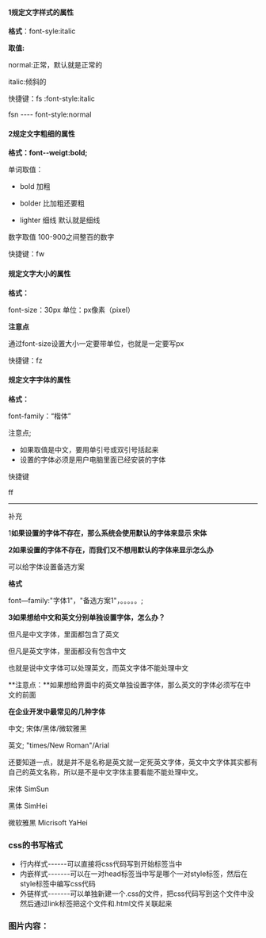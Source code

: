 #### 1规定文字样式的属性

**格式**：font-syle:italic

**取值:**

normal:正常，默认就是正常的

italic:倾斜的

快捷键：fs :font-style:italic

fsn  ----   font-style:normal

#### 2规定文字粗细的属性

**格式：font--weigt:bold;**

单词取值：

* bold  加粗

* bolder   比加粗还要粗

* lighter   细线   默认就是细线

数字取值  100-900之间整百的数字

快捷键：fw

#### 规定文字大小的属性

**格式：**

font-size：30px  单位：px像素（pixel）

**注意点**

通过font-size设置大小一定要带单位，也就是一定要写px

快捷键：fz

#### 规定文字字体的属性

**格式：**

font-family：“楷体”

注意点;

* 如果取值是中文，要用单引号或双引号括起来
* 设置的字体必须是用户电脑里面已经安装的字体

快捷键

ff

---

补充

1**如果设置的字体不存在，那么系统会使用默认的字体来显示 宋体**

**2如果设置的字体不存在，而我们又不想用默认的字体来显示怎么办**

可以给字体设置备选方案

**格式**

font—family:"字体1"，"备选方案1"，。。。。。;

**3如果想给中文和英文分别单独设置字体，怎么办？**

但凡是中文字体，里面都包含了英文

但凡是英文字体，里面都没有包含中文

也就是说中文字体可以处理英文，而英文字体不能处理中文

**注意点：**如果想给界面中的英文单独设置字体，那么英文的字体必须写在中文的前面

**在企业开发中最常见的几种字体**

中文;  宋体/黑体/微软雅黑

英文; "times/New Roman"/Arial

还要知道一点，就是并不是名称是英文就一定死英文字体，英文中文字体其实都有自己的英文名称，所以是不是中文字体主要看能不能处理中文。

宋体   SimSun

黑体   SimHei

微软雅黑 Micrisoft YaHei

### css的书写格式

* 行内样式------可以直接将css代码写到开始标签当中
* 内嵌样式-------可以在一对head标签当中写是哪个一对style标签，然后在style标签中编写css代码
* 外链样式-------可以单独新建一个.css的文件，把css代码写到这个文件中没然后通过link标签把这个文件和.html文件关联起来

### 图片内容：



